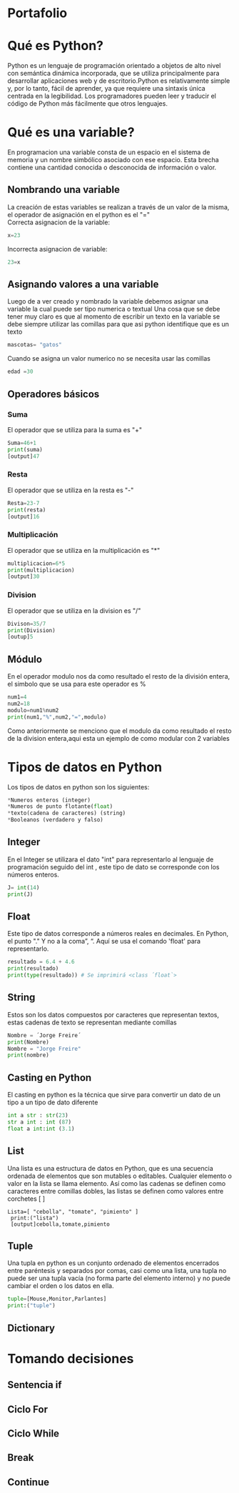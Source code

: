 # Portafolio 
# Qué es Python?
Python es un lenguaje de programación orientado a objetos de alto nivel con semántica dinámica incorporada, que se utiliza principalmente para desarrollar aplicaciones web y de escritorio.Python es relativamente simple y, por lo tanto, fácil de aprender, ya que requiere una sintaxis única centrada en la legibilidad. Los programadores pueden leer y traducir el código de Python más fácilmente que otros lenguajes.
# Qué es una variable?
En programacion una variable consta de un espacio en el sistema de memoria y un nombre simbólico asociado con ese espacio. Esta brecha contiene una cantidad conocida o desconocida de información o valor.
## Nombrando una variable
La creación de estas variables se realizan a través de un valor de la misma, el operador de asignación en el python es el "="     
Correcta asignacion de la variable:
```python
x=23
```
Incorrecta asignacion de variable:
```python
23=x
```
## Asignando valores a una variable
Luego de a ver creado y nombrado la variable debemos asignar una variable la cual puede ser tipo numerica o textual 
Una cosa que se debe tener muy claro es que al momento de escribir un texto en la variable se debe siempre utilizar las comillas para que asi python identifique que es un texto 
```python
mascotas= "gatos"
```
Cuando se asigna un valor numerico no se necesita usar las comillas
```python
edad =30
```
## Operadores básicos
### Suma
El operador que se utiliza para la suma es "+"
```python
Suma=46+1
print(suma)
[output]47
```
### Resta
El operador que se utiliza en la resta es "-"
```python
Resta=23-7
print(resta)
[output]16
```
### Multiplicación
El operador que se utiliza en la multiplicación es "*"
```python
multiplicacion=6*5
print(multiplicacion)
[output]30
```
### Division

El operador que se utiliza en la division es "/"
```python
Divison=35/7
print(Division)
[outup]5
```

## Módulo
En el operador modulo nos da como resultado el resto de la división entera, el simbolo que se usa para este operador es %
```python
num1=4
num2=18
modulo=num1%num2
print(num1,"%",num2,"=",modulo)
```
Como anteriormente se menciono que el modulo da como resultado el resto de la division entera,aqui esta un ejemplo de como modular con 2 variables

# Tipos de datos en Python
Los tipos de datos en python son los siguientes:
```python
*Numeros enteros (integer)
*Numeros de punto flotante(float)
*texto(cadena de caracteres) (string)
*Booleanos (verdadero y falso)
```

## Integer
En el Integer se utilizara el dato "int" para representarlo al lenguaje de programación seguido del int , este tipo de dato se corresponde con los números enteros.
```python
J= int(14)
print(J)
```
## Float
Este tipo de datos corresponde a números reales en decimales. En Python, el punto "." Y no a la coma”, “. Aquí se usa el comando 'float' para representarlo.
```python
resultado = 6.4 + 4.6
print(resultado)     
print(type(resultado)) # Se imprimirá <class ´float`>
```
## String
Estos son los  datos compuestos por caracteres que representan textos, estas cadenas de texto se representan mediante comillas
```python
Nombre = ´Jorge Freire´
print(Nombre)
Nombre = "Jorge Freire"
print(nombre)
```
## Casting en Python
El casting en python es la técnica que sirve para convertir un dato de un tipo a un tipo de dato diferente
```python
int a str : str(23)
str a int : int (87)
float a int:int (3.1)
```
## List
Una lista es una estructura de datos en Python, que es una secuencia ordenada de elementos que son mutables o editables. Cualquier elemento o valor en la lista se llama elemento. Así como las cadenas se definen como caracteres entre comillas dobles, las listas se definen como valores entre corchetes [ ]
```phyton
Lista=[ "cebolla", "tomate", "pimiento" ]
 print:("lista")
 [output]cebolla,tomate,pimiento
```
## Tuple
Una tupla en python es un conjunto ordenado de elementos encerrados entre paréntesis y separados por comas, casi como una lista, una tupla no puede ser una tupla vacía (no forma parte del elemento interno) y no puede cambiar el orden o los datos en ella.
```python
tuple=[Mouse,Monitor,Parlantes]
print:("tuple")
```
## Dictionary

# Tomando decisiones

## Sentencia if

## Ciclo For

## Ciclo While

## Break

## Continue
